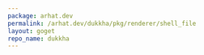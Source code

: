 ```yaml
---
package: arhat.dev
permalink: /arhat.dev/dukkha/pkg/renderer/shell_file
layout: goget
repo_name: dukkha
---
```


